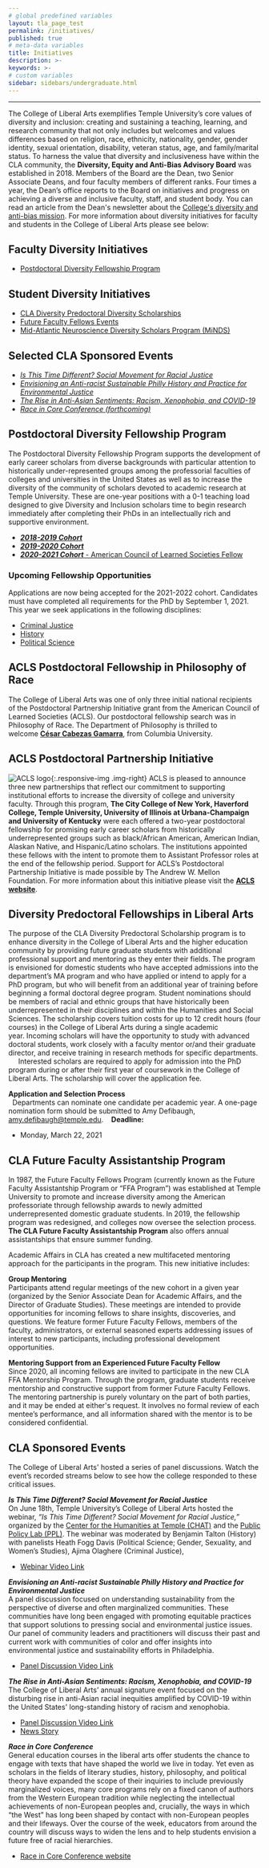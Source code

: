 ```yaml
---
# global predefined variables
layout: tla_page_test
permalink: /initiatives/
published: true
# meta-data variables
title: Initiatives
description: >-
keywords: >-
# custom variables
sidebar: sidebars/undergraduate.html
---
```

___

The College of Liberal Arts exemplifies Temple University’s core values of diversity and inclusion: creating and sustaining a teaching, learning, and research community that not only includes but welcomes and values differences based on religion, race, ethnicity, nationality, gender, gender identity, sexual orientation, disability, veteran status, age, and family/marital status. To harness the value that diversity and inclusiveness have within the CLA community, the **Diversity, Equity and Anti-Bias Advisory Board** was established in 2018. Members of the Board are the Dean, two Senior Associate Deans, and four faculty members of different ranks. Four times a year, the Dean’s office reports to the Board on initiatives and progress on achieving a diverse and inclusive faculty, staff, and student body. You can read an article from the Dean's newsletter about the [College's diversity and anti-bias mission](https://liberalarts.temple.edu/news/cla-promotes-diversity-and-anti-bias). For more information about diversity initiatives for faculty and students in the College of Liberal Arts please see below:

## Faculty Diversity Initiatives
- [Postdoctoral Diversity Fellowship Program](#postdoctoral-diversity-fellowship-program)

## Student Diversity Initiatives
- [CLA Diversity Predoctoral Diversity Scholarships](#diversity-predoctoral-fellowshipsin-liberal-arts)
- [Future Faculty Fellows Events](#cla-future-faculty-assistantship-program)
- [Mid-Atlantic Neuroscience Diversity Scholars Program (MiNDS)](https://sites.temple.edu/minds/)

## Selected CLA Sponsored Events
- [_Is This Time Different? Social Movement for Racial Justice_](#cla-sponsored-events)
- [_Envisioning an Anti-racist Sustainable Philly History and Practice for Environmental Justice_](#cla-sponsored-events)
- [_The Rise in Anti-Asian Sentiments: Racism, Xenophobia, and COVID-19_](#cla-sponsored-events)
- [_Race in Core Conference (forthcoming)_](#cla-sponsored-events)

## Postdoctoral Diversity Fellowship Program
The Postdoctoral Diversity Fellowship Program supports the development of early career scholars from diverse backgrounds with particular attention to historically under-represented groups among the professorial faculties of colleges and universities in the United States as well as to increase the diversity of the community of scholars devoted to academic research at Temple University. These are one-year positions with a 0-1 teaching load designed to give Diversity and Inclusion scholars time to begin research immediately after completing their PhDs in an intellectually rich and supportive environment. 

- [**_2018-2019 Cohort_**](https://www.cla.temple.edu/liberal-arts-research/diversity-inclusion-postdoc-fellows/)
- [**_2019-2020 Cohort_**](https://www.cla.temple.edu/liberal-arts-research/diversity-inclusion-postdoc-fellows#2019-2020-academic-year-diversity-and-inclusion-postdoctoral-fellow)
- [**_2020-2021 Cohort_** - American Council of Learned Societies Fellow](#acls-postdoctoral-fellowship-in-philosophy-of-race)

### Upcoming Fellowship Opportunities
Applications are now being accepted for the 2021-2022 cohort. Candidates must have completed all requirements for the PhD by September 1, 2021. This year we seek applications in the following disciplines:

- [Criminal Justice](https://apply.interfolio.com/83760)
- [History](https://apply.interfolio.com/84132)
- [Political Science](https://apply.interfolio.com/84171)

## ACLS Postdoctoral Fellowship in Philosophy of Race
The College of Liberal Arts was one of only three initial national recipients of the Postdoctoral Partnership Initiative grant from the American Council of Learned Societies (ACLS). Our postdoctoral fellowship search was in Philosophy of Race. The Department of Philosophy is thrilled to welcome **[César Cabezas Gamarra](https://liberalarts.temple.edu/academics/faculty/cabezas-c-sar)**, from Columbia University. 

## ACLS Postdoctoral Partnership Initiative
![ACLS logo]({{site.baseurl}}/media/resizedfullaclslogo.png){:.responsive-img .img-right}
ACLS is pleased to announce three new partnerships that reflect our commitment to supporting institutional efforts to increase the diversity of college and university faculty. Through this program, **The City College of New York, Haverford College, Temple University, University of Illinois at Urbana-Champaign and University of Kentucky** were each offered a two-year postdoctoral fellowship for promising early career scholars from historically underrepresented groups such as black/African American, American Indian, Alaskan Native, and Hispanic/Latino scholars. The institutions appointed these fellows with the intent to promote them to Assistant Professor roles at the end of the fellowship period. Support for ACLS’s Postdoctoral Partnership Initiative is made possible by The Andrew W. Mellon Foundation. For more information about this initiative please visit the [**ACLS website**](https://www.acls.org/programs/ppi/).

## Diversity Predoctoral Fellowships in Liberal Arts 
The purpose of the CLA Diversity Predoctoral Scholarship program is to enhance diversity in the College of Liberal Arts and the higher education community by providing future graduate students with additional professional support and mentoring as they enter their fields. The program is envisioned for domestic students who have accepted admissions into the department’s MA program and who have applied or intend to apply for a PhD program, but who will benefit from an additional year of training before beginning a formal doctoral degree program. Student nominations should be members of racial and ethnic groups that have historically been underrepresented in their disciplines and within the Humanities and Social Sciences. The scholarship covers tuition costs for up to 12 credit hours (four courses) in the College of Liberal Arts during a single academic year. Incoming scholars will have the opportunity to study with advanced doctoral students, work closely with a faculty mentor or/and their graduate director, and receive training in research methods for specific departments.   
 
Interested scholars are required to apply for admission into the PhD program during or after their first year of coursework in the College of Liberal Arts. The scholarship will cover the application fee. 

**Application and Selection Process**<br> 
Departments can nominate one candidate per academic year. A one-page nomination form should be submitted to Amy Defibaugh, [amy.defibaugh@temple.edu](mailto:amy.defibaugh@temple.edu). 
 
**Deadline:** 
- Monday, March 22, 2021

## CLA Future Faculty Assistantship Program
In 1987, the Future Faculty Fellows Program (currently known as the Future Faculty Assistantship Program or “FFA Program”) was established at Temple University to promote and increase diversity among the American professoriate through fellowship awards to newly admitted underrepresented domestic graduate students. In 2019, the fellowship program was redesigned, and colleges now oversee the selection process. **The CLA Future Faculty Assistantship Program** also offers annual assistantships that ensure summer funding.

Academic Affairs in CLA has created a new multifaceted mentoring approach for the participants in the program. This new initiative includes:

**Group Mentoring**<br>
Participants attend regular meetings of the new cohort in a given year (organized by the Senior Associate Dean for Academic Affairs, and the Director of Graduate Studies). These meetings are intended to provide opportunities for incoming fellows to share insights, discoveries, and questions. We feature former Future Faculty Fellows, members of the faculty, administrators, or external seasoned experts addressing issues of interest to new participants, including professional development opportunities.

**Mentoring Support from an Experienced Future Faculty Fellow**<br>
Since 2020, all incoming fellows are invited to participate in the new CLA FFA Mentorship Program. Through the program, graduate students receive mentorship and constructive support from former Future Faculty Fellows. The mentoring partnership is purely voluntary on the part of both parties, and it may be ended at either's request. It involves no formal review of each mentee’s performance, and all information shared with the mentor is to be considered confidential.

## CLA Sponsored Events
The College of Liberal Arts' hosted a series of panel discussions. Watch the event’s recorded streams below to see how the college responded to these critical issues. 

**_Is This Time Different? Social Movement for Racial Justice_**<br>
On June 18th, Temple University’s College of Liberal Arts hosted the webinar, _“Is This Time Different? Social Movement for Racial Justice,”_ organized by the [Center for the Humanities at Temple (CHAT)](https://www.cla.temple.edu/center-for-the-humanities/) and the [Public Policy Lab (PPL)](https://www.cla.temple.edu/public-policy-lab/). The webinar was moderated by Benjamin Talton (History) with panelists Heath Fogg Davis (Political Science; Gender, Sexuality, and Women’s Studies), Ajima Olaghere (Criminal Justice), 
- [Webinar Video Link](https://www.youtube.com/watch?v=SbTVfjxrd98&feature=emb_logo) 
 
**_Envisioning an Anti-racist Sustainable Philly History and Practice for Environmental Justice_**<br>
A panel discussion focused on understanding sustainability from the perspective of diverse and often marginalized communities. These communities have long been engaged with promoting equitable practices that support solutions to pressing social and environmental justice issues. Our panel of community leaders and practitioners will discuss their past and current work with communities of color and offer insights into environmental justice and sustainability efforts in Philadelphia.  
- [Panel Discussion Video Link](https://www.youtube.com/watch?v=08Delto-hww&t=190s) 
 
**_The Rise in Anti-Asian Sentiments: Racism, Xenophobia, and COVID-19_**<br>
The College of Liberal Arts’ annual signature event focused on the disturbing rise in anti-Asian racial inequities amplified by COVID-19 within the United States' long-standing history of racism and xenophobia.  
- [Panel Discussion Video Link](https://www.youtube.com/watch?v=sojbIDXXtyU&t=4s) 
- [News Story](https://liberalarts.temple.edu/news/join-cla-s-weeklong-discussions-racism-xenophobia)  

**_Race in Core Conference_**<br>
General education courses in the liberal arts offer students the chance to engage with texts that have shaped the world we live in today. Yet even as scholars in the fields of literary studies, history, philosophy, and political theory have expanded the scope of their inquiries to include previously marginalized voices, many core programs rely on a fixed canon of authors from the Western European tradition while neglecting the intellectual achievements of non-European peoples and, crucially, the ways in which “the West” has long been shaped by contact with non-European peoples and their lifeways. Over the course of the week, educators from around the country will discuss ways to widen the lens and to help students envision a future free of racial hierarchies.
- [Race in Core Conference website](https://sites.temple.edu/raceincore/)
